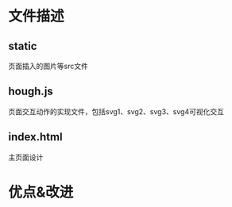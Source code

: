 # 文件描述
## static
页面插入的图片等src文件
## hough.js
页面交互动作的实现文件，包括svg1、svg2、svg3、svg4可视化交互
## index.html
主页面设计
# 优点&改进
